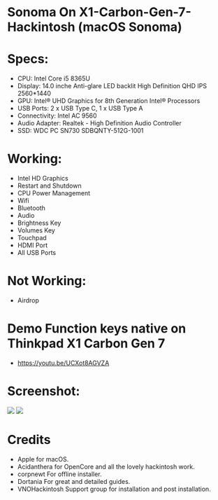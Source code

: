 # Sonoma On X1-Carbon-Gen-7-Hackintosh (macOS Sonoma)



# Specs:
- CPU:	Intel Core i5 8365U
- Display: 14.0 inche Anti-glare LED backlit High Definition QHD IPS 2560*1440
- GPU: Intel® UHD Graphics for 8th Generation Intel® Processors
- USB Ports:	2 x USB Type C, 1 x USB Type A
- Connectivity: Intel AC 9560
- Audio Adapter: Realtek - High Definition Audio Controller
- SSD: WDC PC SN730 SDBQNTY-512G-1001 

# Working:
- Intel HD Graphics
- Restart and Shutdown
- CPU Power Management
- Wifi 
- Bluetooth 
- Audio 
- Brightness Key 
- Volumes Key 
- Touchpad
- HDMI Port
- All USB Ports


# Not Working:
- Airdrop

# Demo Function keys native on Thinkpad X1 Carbon Gen 7
- https://youtu.be/UCXot8AGVZA

# Screenshot:


![](IMG/Demo1.png)
![](IMG/Demo2.png)


# Credits
- Apple for macOS.
- Acidanthera for OpenCore and all the lovely hackintosh work.
- corpnewt For offline installer.
- Dortania For great and detailed guides.
- VNOHackintosh Support group for installation and post installation.
